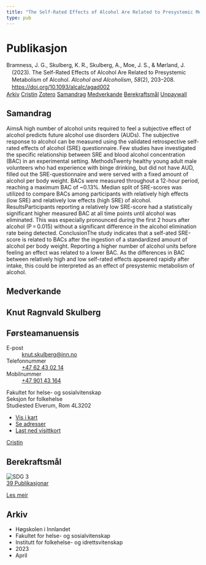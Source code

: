 ```yaml
---
title: "The Self-Rated Effects of Alcohol Are Related to Presystemic Metabolism of Alcohol"
type: pub
---
```

<h1>Publikasjon</h1>
<article id="csl-bib-container-H9HEFRJR" class="csl-bib-container">
  <div class="csl-bib-body" style="line-height: 1.35; padding-left: 1em; text-indent:-1em;">
  <div class="csl-entry">Bramness, J. G., Skulberg, K. R., Skulberg, A., Moe, J. S., &amp; M&#xF8;rland, J. (2023). The Self-Rated Effects of Alcohol Are Related to Presystemic Metabolism of Alcohol. <i>Alcohol and Alcoholism</i>, <i>58</i>(2), 203&#x2013;208. <a href="https://doi.org/10.1093/alcalc/agad002">https://doi.org/10.1093/alcalc/agad002</a></div>
</div>
  <div class="csl-bib-buttons">
    <a href="#taxonomy-article-H9HEFRJR" class="csl-bib-button">Arkiv</a>
    <a href="https://app.cristin.no/results/show.jsf?id=2140549" alt="Cristin URL" class="csl-bib-button">Cristin</a>
    <a href="http://zotero.org/groups/5022929/items/H9HEFRJR" alt="Zotero URL" class="csl-bib-button">Zotero</a>
    <a href="#abstract-article-H9HEFRJR" class="csl-bib-button">Samandrag</a>
    <a href="#contributors-article-H9HEFRJR" class="csl-bib-button">Medverkande</a>
    <a href="#sdg-article-H9HEFRJR" class="csl-bib-button">Berekraftsmål</a>
    <a href="https://academic.oup.com/alcalc/article-pdf/58/2/203/49498694/agad002.pdf" class="csl-bib-button">Unpaywall</a>
  </div>
  <div id="csl-bib-meta-container-H9HEFRJR"></div>
</article>
<div id="csl-bib-meta-H9HEFRJR" class="csl-bib-meta">
  <article id="abstract-article-H9HEFRJR" class="abstract-article">
    <h1>Samandrag</h1>
    AimsA high number of alcohol units required to feel a subjective effect of alcohol predicts future alcohol use disorders (AUDs). The subjective response to alcohol can be measured using the validated retrospective self-rated effects of alcohol (SRE) questionnaire. Few studies have investigated the specific relationship between SRE and blood alcohol concentration (BAC) in an experimental setting. MethodsTwenty healthy young adult male volunteers who had experience with binge drinking, but did not have AUD, filled out the SRE-questionnaire and were served with a fixed amount of alcohol per body weight. BACs were measured throughout a 12-hour period, reaching a maximum BAC of ~0.13%. Median split of SRE-scores was utilized to compare BACs among participants with relatively high effects (low SRE) and relatively low effects (high SRE) of alcohol. ResultsParticipants reporting a relatively low SRE-score had a statistically significant higher measured BAC at all time points until alcohol was eliminated. This was especially pronounced during the first 2 hours after alcohol (P = 0.015) without a significant difference in the alcohol elimination rate being detected. ConclusionThe study indicates that a self-ated SRE-score is related to BACs after the ingestion of a standardized amount of alcohol per body weight. Reporting a higher number of alcohol units before feeling an effect was related to a lower BAC. As the differences in BAC between relatively high and low self-rated effects appeared rapidly after intake, this could be interpreted as an effect of presystemic metabolism of alcohol.
  </article>
  <article id="contributors-article-H9HEFRJR" class="contributors-article">
    <h1>Medverkande</h1>
    <div class="personas">
<div class="vrtx-hinn-person-card">
<div class="photo">
<i class="lar la-user-circle missing-person"></i>
</div>
<div class="info">
<hgroup><h1>Knut Ragnvald Skulberg</h1>
<h2>Førsteamanuensis</h2>
</hgroup><dl>
<dt>E-post</dt>
<dd>
<a href="mailto:knut.skulberg@inn.no">knut.skulberg@inn.no</a>
</dd>
<dt>Telefonnummer</dt>
<dd><a href="tel:+4762430214">
+47 62 43 02 14
</a></dd>
<dt>Mobilnummer</dt>
<dd><a href="tel:+4790143164">
+47 901 43 164
</a></dd>
</dl>
<p>
Fakultet for helse- og sosialvitenskap<br>
Seksjon for folkehelse<br>
Studiested Elverum,
Rom 4L3202
</p>
<ul class="vrtx-hinn-links">
<li><a href="https://www.google.com/maps?q=60.88177,11.53669">Vis i kart</a></li>
<li><a href="https://www.inn.no/finn-en-ansatt/knut-skulberg.html#vrtx-hinn-addresses">Se adresser</a></li>
<li><a href="https://www.inn.no/finn-en-ansatt/knut-skulberg.html?vrtx=vcf">Last ned visittkort</a></li>
</ul>
</div>
</div>
<a href="https://app.cristin.no/persons/show.jsf?id=9616" alt="Cristin URL" class="personas-cristin">Cristin</a>
</div>
  </article>
  <article id="sdg-article-H9HEFRJR" class="sdg-article">
    <h1>Berekraftsmål</h1>
    <div class="sdg-container"><div id="sdg3" class="sdg">
<img src="{{< params subfolder >}}images/sdg/sdg03_no.png" class="image" alt="SDG 3">
<div class="sdg-overlay">
<a href="{{< params subfolder >}}no/archive/?sdg=3#archive" class="sdg-publication-count"><span>39</span> Publikasjonar</a>
<p><a href="https://www.fn.no/om-fn/fns-baerekraftsmaal/god-helse-og-livskvalitet?lang=nno-NO" class="sdg-read-more">Les meir</a></p>
</div>
</div></div>
  </article>
  <article id="taxonomy-article-H9HEFRJR" class="taxonomy-article">
    <h1>Arkiv</h1>
    <ul>
      <li>Høgskolen i Innlandet</li>
      <li>Fakultet for helse- og sosialvitenskap</li>
      <li>Institutt for folkehelse- og idrettsvitenskap</li>
      <li>2023</li>
      <li>April</li>
    </ul>
  </article>
</div>
